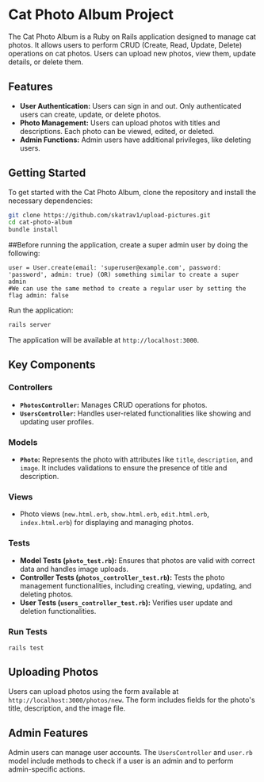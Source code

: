# Cat Photo Album Project

The Cat Photo Album is a Ruby on Rails application designed to manage cat photos. It allows users to perform CRUD (Create, Read, Update, Delete) operations on cat photos. Users can upload new photos, view them, update details, or delete them.

## Features

- **User Authentication:** Users can sign in and out. Only authenticated users can create, update, or delete photos.
- **Photo Management:** Users can upload photos with titles and descriptions. Each photo can be viewed, edited, or deleted.
- **Admin Functions:** Admin users have additional privileges, like deleting users.

## Getting Started

To get started with the Cat Photo Album, clone the repository and install the necessary dependencies:

```bash
git clone https://github.com/skatrav1/upload-pictures.git
cd cat-photo-album
bundle install
```
##Before running the application, create a super admin user by doing the following:
```rails console
user = User.create(email: 'superuser@example.com', password: 'password', admin: true) (OR) something similar to create a super admin
#We can use the same method to create a regular user by setting the flag admin: false
```
Run the application:

```bash
rails server
```

The application will be available at `http://localhost:3000`.

## Key Components

### Controllers

- **`PhotosController`:** Manages CRUD operations for photos.
- **`UsersController`:** Handles user-related functionalities like showing and updating user profiles.

### Models

- **`Photo`:** Represents the photo with attributes like `title`, `description`, and `image`. It includes validations to ensure the presence of title and description.

### Views

- Photo views (`new.html.erb`, `show.html.erb`, `edit.html.erb`, `index.html.erb`) for displaying and managing photos.

### Tests

- **Model Tests (`photo_test.rb`):** Ensures that photos are valid with correct data and handles image uploads.
- **Controller Tests (`photos_controller_test.rb`):** Tests the photo management functionalities, including creating, viewing, updating, and deleting photos.
- **User Tests (`users_controller_test.rb`):** Verifies user update and deletion functionalities.

### Run Tests
```rails test``` 

## Uploading Photos

Users can upload photos using the form available at `http://localhost:3000/photos/new`. The form includes fields for the photo's title, description, and the image file.

## Admin Features

Admin users can manage user accounts. The `UsersController` and `user.rb` model include methods to check if a user is an admin and to perform admin-specific actions.


